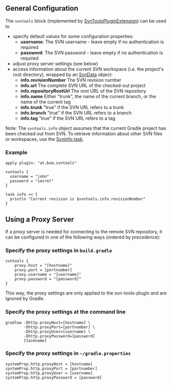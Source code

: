 ## General Configuration

The `svntools` block (implemented by [SvnToolsPluginExtension](../src/main/groovy/at/bxm/gradleplugins/svntools/SvnToolsPluginExtension.groovy)) can be used to

* specify default values for some configuration properties:
    * **username**: The SVN username - leave empty if no authentication is required
    * **password**: The SVN password - leave empty if no authentication is required
* adjust proxy server settings (see below)
* access information about the current SVN workspace (i.e. the project's root directory), wrapped by an [SvnData](../src/main/groovy/at/bxm/gradleplugins/svntools/api/SvnData.groovy) object:
    * **info.revisionNumber** The SVN revision number
    * **info.url** The complete SVN URL of the checked-out project
    * **info.repositoryRootUrl** The root URL of the SVN repository
    * **info.name** Either "trunk", the name of the current branch, or the name of the current tag
    * **info.trunk** "true" if the SVN URL refers to a trunk
    * **info.branch** "true" if the SVN URL refers to a branch
    * **info.tag** "true" if the SVN URL refers to a tag

Note: The `svntools.info` object assumes that the current Gradle project has been checked out from SVN. To retrieve information about other SVN files or workspaces, use the [SvnInfo task](SvnInfo.md).

### Example

    apply plugin: "at.bxm.svntools"

    svntools {
      username = "john"
      password = "secret"
    }

    task info << {
      println "Current revision is $svntools.info.revisionNumber"
    }



## Using a Proxy Server

If a proxy server is needed for connecting to the remote SVN repository, it can be configured in one of the following ways (ordered by precedence):

### Specify the proxy settings in `build.gradle`

    svntools {
        proxy.host = "[hostname]"
        proxy.port = [portnumber]
        proxy.username = "[username]"
        proxy.password = "[password]"
    }

This way, the proxy settings are only applied to the svn-tools-plugin and are ignored by Gradle.

### Specify the proxy settings at the command line

    gradlew -Dhttp.proxyHost=[hostname] \
            -Dhttp.proxyPort=[portnumber] \
            -Dhttp.proxyUser=[username] \
            -Dhttp.proxyPassword=[password]
            [taskname]

### Specify the proxy settings in `~/gradle.properties`

    systemProp.http.proxyHost = [hostname]
    systemProp.http.proxyPort = [portnumber]
    systemProp.http.proxyUser = [username]
    systemProp.http.proxyPassword = [password]
